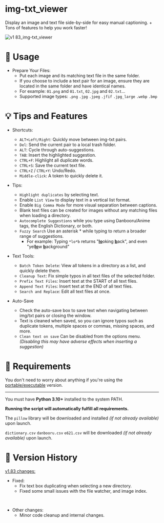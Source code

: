 # img-txt_viewer
Display an image and text file side-by-side for easy manual captioning. + Tons of features to help you work faster!

![v1 83_img-txt_viewer](https://github.com/Nenotriple/img-txt_viewer/assets/70049990/0c98427f-bbe7-478c-8972-a10a7df0fd86)

# 📝 Usage

- Prepare Your Files:
  - Put each image and its matching text file in the same folder.
  - If you choose to include a text pair for an image, ensure they are located in the same folder and have identical names.
  - For example: `01.png` and `01.txt`, `02.jpg` and `02.txt`...
  - Supported image types: `.png` `.jpg` `.jpeg` `.jfif` `.jpg_large` `.webp` `.bmp`


# 💡 Tips and Features

- Shortcuts:
  - `ALT+Left/Right`: Quickly move between img-txt pairs.
  - `Del`: Send the current pair to a local trash folder.
  - `ALT`: Cycle through auto-suggestions.
  - `TAB`: Insert the highlighted suggestion.
  - `CTRL+F`: Highlight all duplicate words. 
  - `CTRL+S`: Save the current text file.
  - `CTRL+Z` / `CTRL+Y`: Undo/Redo.
  - `Middle-click`: A token to quickly delete it.

- Tips:
  - `Highlight duplicates` by selecting text.
  - Enable `List View` to display text in a vertical list format.
  - Enable `Big Comma Mode` for more visual separation between captions.
  - Blank text files can be created for images without any matching files when loading a directory.
  - `Autocomplete Suggestions` while you type using Danbooru/Anime tags, the English Dictionary, or both. 
  - `Fuzzy Search` Use an asterisk * while typing to return a broader range of suggestions.
    - For example: Typing `*lo*b` returns "<ins>**lo**</ins>oking <ins>**b**</ins>ack", and even "yel<ins>**lo**</ins>w <ins>**b**</ins>ackground"

- Text Tools:
  - `Batch Token Delete`: View all tokens in a directory as a list, and quickly delete them.
  - `Cleanup Text`: Fix simple typos in all text files of the selected folder.
  - `Prefix Text Files`: Insert text at the START of all text files.
  - `Append Text Files`: Insert text at the END of all text files.
  - `Search and Replace`: Edit all text files at once.

 - Auto-Save
   - Check the auto-save box to save text when navigating between img/txt pairs or closing the window.
   - Text is cleaned when saved, so you can ignore typos such as duplicate tokens, multiple spaces or commas, missing spaces, and more.
   - `Clean text on save` Can be disabled from the options menu. *(Disabling this may have adverse effects when inserting a suggestion)*

# 🚩 Requirements

You don't need to worry about anything if you're using the [portable/executable](https://github.com/Nenotriple/img-txt_viewer/releases?q=executable&expanded=true) version.

___

You must have **Python 3.10+** installed to the system PATH.

**Running the script will automatically fulfill all requirements.**

The `pillow` library will be downloaded and installed *(if not already available)* upon launch.

`dictionary.csv` `danbooru.csv` `e621.csv` will be downloaded *(if not already available)* upon launch.

# 📜 Version History

[v1.83 changes:](https://github.com/Nenotriple/img-txt_viewer/releases/tag/v1.83)

  - Fixed:
    - Fix text box duplicating when selecting a new directory.
    - Fixed some small issues with the file watcher, and image index.

<br>

  - Other changes:
    - Minor code cleanup and internal changes.
